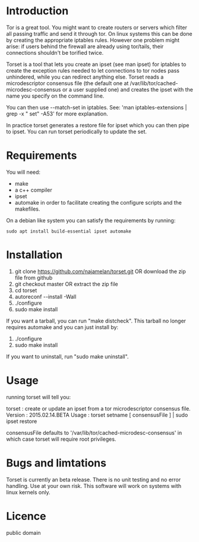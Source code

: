 Introduction
============

Tor is a great tool. You might want to create routers or servers which filter all passing traffic and send it through tor. On linux systems this can be done by creating the appropriate iptables rules. However one problem might arise: if users behind the firewall are already using tor/tails, their connections shouldn't be torified twice.

Torset is a tool that lets you create an ipset (see man ipset) for iptables to create the exception rules needed to let connections to tor nodes pass unhindered, while you can redirect anything else. Torset reads a microdescriptor consensus file (the default one at /var/lib/tor/cached-microdesc-consensus or a user supplied one) and creates the ipset with the name you specify on the command line.

You can then use --match-set in iptables. See: 'man iptables-extensions | grep -x "   set" -A53' for more explanation.

In practice torset generates a restore file for ipset which you can then pipe to ipset. You can run torset periodically to update the set.


Requirements
============

You will need:
- make
- a c++ compiler
- ipset
- automake in order to facilitate creating the configure scripts and the makefiles.

On a debian like system you can satisfy the requirements by running:

```sudo apt install build-essential ipset automake```


Installation
============


1. git clone https://github.com/najamelan/torset.git OR download the zip file from github
2. git checkout master                               OR extract  the zip file
3. cd torset
4. autoreconf --install -Wall
5. ./configure
6. sudo make install

If you want a tarball, you can run "make distcheck". This tarball no longer requires automake and you can just install by:
1. ./configure
2. sudo make install

If you want to uninstall, run "sudo make uninstall".


Usage
=====
running torset will tell you:

torset  : create or update an ipset from a tor microdescriptor consensus file.
Version : 2015.02.14.BETA
Usage   : torset setname [ consensusFile ] | sudo ipset restore

consensusFile defaults to '/var/lib/tor/cached-microdesc-consensus' in which case torset will require root privileges.



Bugs and limtations
===================

Torset is currently an beta release. There is no unit testing and no error handling. Use at your own risk. This software will work on systems with linux kernels only.



Licence
=======

public domain
